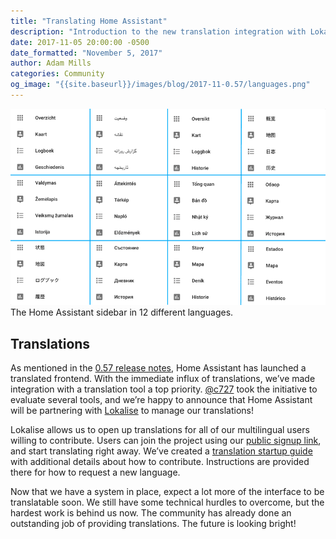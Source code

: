 ```yaml
---
title: "Translating Home Assistant"
description: "Introduction to the new translation integration with Lokalise."
date: 2017-11-05 20:00:00 -0500
date_formatted: "November 5, 2017"
author: Adam Mills
categories: Community
og_image: "{{site.baseurl}}/images/blog/2017-11-0.57/languages.png"
---
```


<p class='img'>
<img src='/images/blog/2017-11-0.57/languages.png' alt='The Home Assistant sidebar in 12 different languages'>
The Home Assistant sidebar in 12 different languages.
</p>

## Translations

As mentioned in the [0.57 release notes](/blog/2017/11/04/release-57/), Home Assistant has launched a translated frontend. With the immediate influx of translations, we’ve made integration with a translation tool a top priority. [@c727] took the initiative to evaluate several tools, and we’re happy to announce that Home Assistant will be partnering with [Lokalise](https://lokalise.co/) to manage our translations!

Lokalise allows us to open up translations for all of our multilingual users willing to contribute. Users can join the project using our [public signup link](https://lokalise.co/signup/3420425759f6d6d241f598.13594006/all/), and start translating right away. We’ve created a [translation startup guide](https://developers.home-assistant.io/docs/en/internationalization_translation.html) with additional details about how to contribute. Instructions are provided there for how to request a new language.

Now that we have a system in place, expect a lot more of the interface to be translatable soon. We still have some technical hurdles to overcome, but the hardest work is behind us now. The community has already done an outstanding job of providing translations. The future is looking bright!

[@c727]: https://github.com/c727
